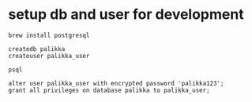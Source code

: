 # setup db and user for development

```
brew install postgresql
```

```
createdb palikka
createuser palikka_user

psql

alter user palikka_user with encrypted password 'palikka123';
grant all privileges on database palikka to palikka_user;

```
